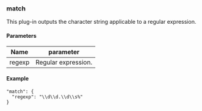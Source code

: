 
### match

This plug-in outputs the character string applicable to a regular expression. 

#### Parameters

| Name   | parameter |
|--------|----------------------------|
| regexp | Regular expression. |

#### Example

    "match": {
      "regexp": "\\d\\d.\\d\\s%"
    }

